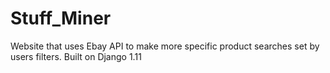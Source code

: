 # Stuff_Miner
Website that uses Ebay API to make more specific product searches set by users filters. Built on Django 1.11
